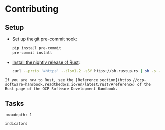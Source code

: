 # Contributing

## Setup

- Set up the git pre-commit hook:

  ```bash
  pip install pre-commit
  pre-commit install
  ```

- [Install the nightly release of Rust](https://rustup.rs):

  ```bash
  curl --proto '=https' --tlsv1.2 -sSf https://sh.rustup.rs | sh -s -- --default-toolchain nightly
  ```

```{note}
If you are new to Rust, see the [Reference section](https://ocp-software-handbook.readthedocs.io/en/latest/rust/#reference) of the Rust page of the OCP Software Development Handbook.
```

## Tasks

```{toctree}
:maxdepth: 1

indicators
```
